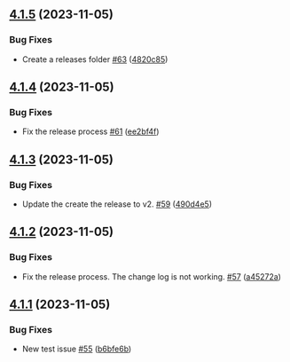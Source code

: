 ## [4.1.5](https://github.com/polinchw/hello-github-webhook/compare/v4.1.4...v4.1.5) (2023-11-05)


### Bug Fixes

* Create a releases folder [#63](https://github.com/polinchw/hello-github-webhook/issues/63) ([4820c85](https://github.com/polinchw/hello-github-webhook/commit/4820c85faa215f0688cf0cf975d4dce969286728))



## [4.1.4](https://github.com/polinchw/hello-github-webhook/compare/v4.1.3...v4.1.4) (2023-11-05)


### Bug Fixes

* Fix the release process [#61](https://github.com/polinchw/hello-github-webhook/issues/61) ([ee2bf4f](https://github.com/polinchw/hello-github-webhook/commit/ee2bf4fedf6d1fa7bef01d6d8f5a3623abc3920f))



## [4.1.3](https://github.com/polinchw/hello-github-webhook/compare/v4.1.2...v4.1.3) (2023-11-05)


### Bug Fixes

* Update the create the release to v2. [#59](https://github.com/polinchw/hello-github-webhook/issues/59) ([490d4e5](https://github.com/polinchw/hello-github-webhook/commit/490d4e54ce57e8f4c3006607ab2440ad7d6bb480))



## [4.1.2](https://github.com/polinchw/hello-github-webhook/compare/v4.1.1...v4.1.2) (2023-11-05)


### Bug Fixes

* Fix the release process.  The change log is not working. [#57](https://github.com/polinchw/hello-github-webhook/issues/57) ([a45272a](https://github.com/polinchw/hello-github-webhook/commit/a45272af7b05fbccbc2521b782f47ec9704b7d7b))



## [4.1.1](https://github.com/polinchw/hello-github-webhook/compare/v4.1.0...v4.1.1) (2023-11-05)


### Bug Fixes

* New test issue [#55](https://github.com/polinchw/hello-github-webhook/issues/55) ([b6bfe6b](https://github.com/polinchw/hello-github-webhook/commit/b6bfe6b62f7e6d96a4ca0d513d91388d6c709717))




